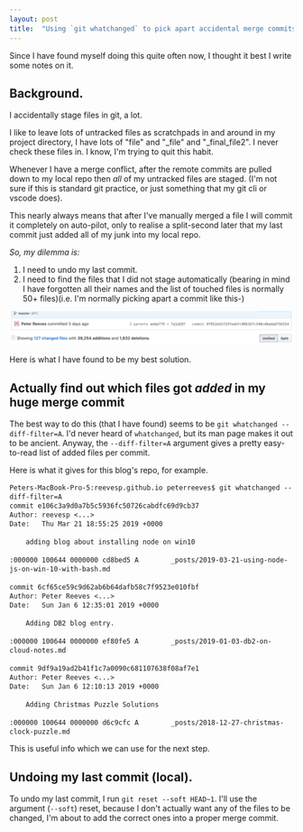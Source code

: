 ```yaml
---
layout: post
title:  "Using `git whatchanged` to pick apart accidental merge commits"
---
```


Since I have found myself doing this quite often now, I thought it best I write some notes on it.

## Background.

I accidentally stage files in git, a lot.

I like to leave lots of untracked files as scratchpads in and around in my project directory, I have lots of "file" and "_file" and "_final_file2". I never check these files in. I know, I'm trying to quit this habit.


Whenever I have a merge conflict, after the remote commits are pulled down to my local repo then _all_ of my untracked files are staged. (I'm not sure if this is standard git practice, or just something that my git cli or vscode does).

This nearly always means that after I've manually merged a file I will commit it completely on auto-pilot, only to realise a split-second later that my last commit just added all of my junk into my local repo.

_So, my dilemma is:_
1. I need to undo my last commit.
2. I need to find the files that I did not stage automatically (bearing in mind I have forgotten all their names and the list of touched files is normally 50+ files)(i.e. I'm normally picking apart a commit like this-)

![](/images/2019-05-30-git-whatchanged-average-git-commit.png)

Here is what I have found to be my best solution.

## Actually find out which files got _added_ in my huge merge commit

The best way to do this (that I have found) seems to be `git whatchanged --diff-filter=A`. I'd never heard of `whatchanged`, but its man page makes it out to be ancient. Anyway, the `--diff-filter=A` argument gives a pretty easy-to-read list of added files per commit. 

Here is what it gives for this blog's repo, for example.

```
Peters-MacBook-Pro-5:reevesp.github.io peterreeves$ git whatchanged --diff-filter=A
commit e106c3a9d0a7b5c5936fc50726cabdfc69d9cb37
Author: reevesp <...>
Date:   Thu Mar 21 18:55:25 2019 +0000

    adding blog about installing node on win10

:000000 100644 0000000 cd8bed5 A        _posts/2019-03-21-using-node-js-on-win-10-with-bash.md

commit 6cf65ce59c9d62ab6b64dafb58c7f9523e010fbf
Author: Peter Reeves <...>
Date:   Sun Jan 6 12:35:01 2019 +0000

    Adding DB2 blog entry.

:000000 100644 0000000 ef80fe5 A        _posts/2019-01-03-db2-on-cloud-notes.md

commit 9df9a19ad2b41f1c7a0090c681107638f08af7e1
Author: Peter Reeves <...>
Date:   Sun Jan 6 12:10:13 2019 +0000

    Adding Christmas Puzzle Solutions

:000000 100644 0000000 d6c9cfc A        _posts/2018-12-27-christmas-clock-puzzle.md
```

This is useful info which we can use for the next step.

## Undoing my last commit (local).

To undo my last commit, I run `git reset --soft HEAD~1`. I'll use the argument (`--soft`) reset, because I don't actually want any of the files to be changed, I'm about to add the correct ones into a proper merge commit.
